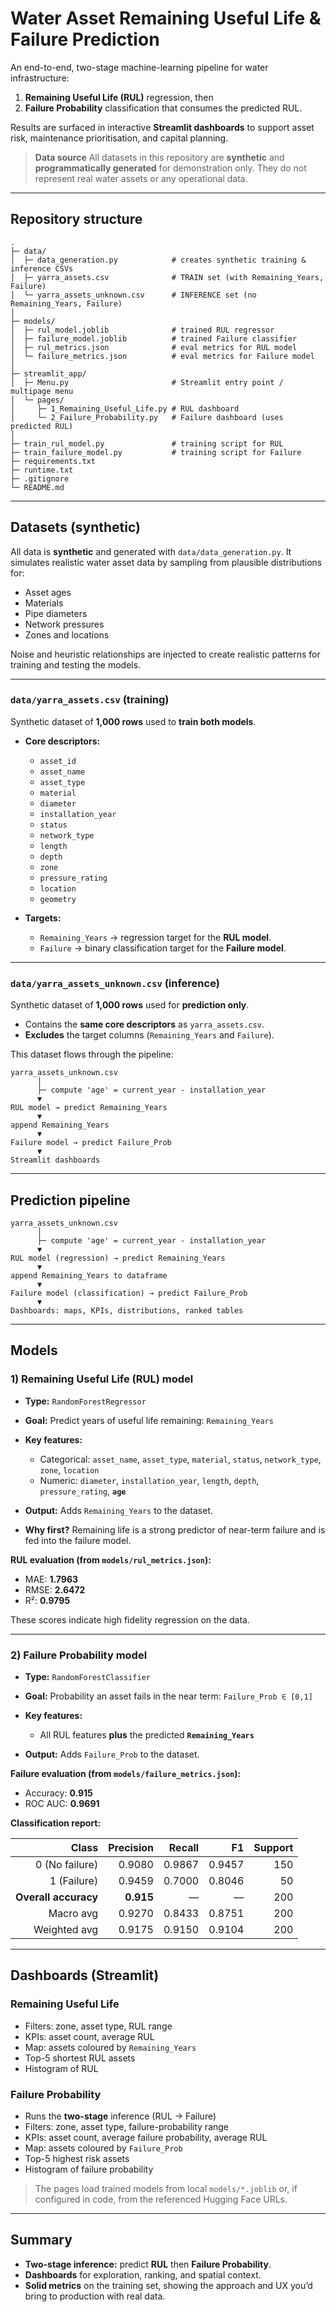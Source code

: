 # Water Asset Remaining Useful Life & Failure Prediction

An end-to-end, two-stage machine-learning pipeline for water infrastructure:

1. **Remaining Useful Life (RUL)** regression, then
2. **Failure Probability** classification that consumes the predicted RUL.

Results are surfaced in interactive **Streamlit dashboards** to support asset risk, maintenance prioritisation, and capital planning.

> **Data source**
> All datasets in this repository are **synthetic** and **programmatically generated** for demonstration only. They do not represent real water assets or any operational data.

---

## Repository structure

```
.
├─ data/
│  ├─ data_generation.py            # creates synthetic training & inference CSVs
│  ├─ yarra_assets.csv              # TRAIN set (with Remaining_Years, Failure)
│  └─ yarra_assets_unknown.csv      # INFERENCE set (no Remaining_Years, Failure)
│
├─ models/
│  ├─ rul_model.joblib              # trained RUL regressor
│  ├─ failure_model.joblib          # trained Failure classifier
│  ├─ rul_metrics.json              # eval metrics for RUL model
│  └─ failure_metrics.json          # eval metrics for Failure model
│
├─ streamlit_app/
│  ├─ Menu.py                       # Streamlit entry point / multipage menu
│  └─ pages/
│     ├─ 1_Remaining_Useful_Life.py # RUL dashboard
│     └─ 2_Failure_Probability.py   # Failure dashboard (uses predicted RUL)
│
├─ train_rul_model.py               # training script for RUL
├─ train_failure_model.py           # training script for Failure
├─ requirements.txt
├─ runtime.txt
├─ .gitignore
└─ README.md
```

---

## Datasets (synthetic)

All data is **synthetic** and generated with `data/data_generation.py`.
It simulates realistic water asset data by sampling from plausible distributions for:

* Asset ages
* Materials
* Pipe diameters
* Network pressures
* Zones and locations

Noise and heuristic relationships are injected to create realistic patterns for training and testing the models.

---

### `data/yarra_assets.csv` (training)

Synthetic dataset of **1,000 rows** used to **train both models**.

* **Core descriptors:**

  * `asset_id`
  * `asset_name`
  * `asset_type`
  * `material`
  * `diameter`
  * `installation_year`
  * `status`
  * `network_type`
  * `length`
  * `depth`
  * `zone`
  * `pressure_rating`
  * `location`
  * `geometry`

* **Targets:**

  * `Remaining_Years` → regression target for the **RUL model**.
  * `Failure` → binary classification target for the **Failure model**.

---

### `data/yarra_assets_unknown.csv` (inference)

Synthetic dataset of **1,000 rows** used for **prediction only**.

* Contains the **same core descriptors** as `yarra_assets.csv`.
* **Excludes** the target columns (`Remaining_Years` and `Failure`).

This dataset flows through the pipeline:

```
yarra_assets_unknown.csv
      │
      ├─ compute 'age' = current_year - installation_year
      ▼
RUL model → predict Remaining_Years
      ▼
append Remaining_Years
      ▼
Failure model → predict Failure_Prob
      ▼
Streamlit dashboards
```

---

## Prediction pipeline

```
yarra_assets_unknown.csv
      │
      ├─ compute 'age' = current_year - installation_year
      ▼
RUL model (regression) → predict Remaining_Years
      ▼
append Remaining_Years to dataframe
      ▼
Failure model (classification) → predict Failure_Prob
      ▼
Dashboards: maps, KPIs, distributions, ranked tables
```

---

## Models

### 1) Remaining Useful Life (RUL) model

* **Type:** `RandomForestRegressor`
* **Goal:** Predict years of useful life remaining: `Remaining_Years`
* **Key features:**

  * Categorical: `asset_name`, `asset_type`, `material`, `status`, `network_type`, `zone`, `location`
  * Numeric: `diameter`, `installation_year`, `length`, `depth`, `pressure_rating`, **`age`**
* **Output:** Adds `Remaining_Years` to the dataset.
* **Why first?** Remaining life is a strong predictor of near-term failure and is fed into the failure model.

**RUL evaluation (from `models/rul_metrics.json`):**

* MAE: **1.7963**
* RMSE: **2.6472**
* R²: **0.9795**

These scores indicate high fidelity regression on the data.

---

### 2) Failure Probability model

* **Type:** `RandomForestClassifier`
* **Goal:** Probability an asset fails in the near term: `Failure_Prob ∈ [0,1]`
* **Key features:**

  * All RUL features **plus** the predicted **`Remaining_Years`**
* **Output:** Adds `Failure_Prob` to the dataset.

**Failure evaluation (from `models/failure_metrics.json`):**

* Accuracy: **0.915**
* ROC AUC: **0.9691**

**Classification report:**

|                Class | Precision | Recall |     F1 | Support |
| -------------------: | --------: | -----: | -----: | ------: |
|       0 (No failure) |    0.9080 | 0.9867 | 0.9457 |     150 |
|          1 (Failure) |    0.9459 | 0.7000 | 0.8046 |      50 |
| **Overall accuracy** | **0.915** |      — |      — |     200 |
|            Macro avg |    0.9270 | 0.8433 | 0.8751 |     200 |
|         Weighted avg |    0.9175 | 0.9150 | 0.9104 |     200 |

---

## Dashboards (Streamlit)

### Remaining Useful Life

* Filters: zone, asset type, RUL range
* KPIs: asset count, average RUL
* Map: assets coloured by `Remaining_Years`
* Top-5 shortest RUL assets
* Histogram of RUL

### Failure Probability

* Runs the **two-stage** inference (RUL → Failure)
* Filters: zone, asset type, failure-probability range
* KPIs: asset count, average failure probability, average RUL
* Map: assets coloured by `Failure_Prob`
* Top-5 highest risk assets
* Histogram of failure probability

> The pages load trained models from local `models/*.joblib` or, if configured in code, from the referenced Hugging Face URLs.

---

## Summary

* **Two-stage inference:** predict **RUL** then **Failure Probability**.
* **Dashboards** for exploration, ranking, and spatial context.
* **Solid metrics** on the training set, showing the approach and UX you’d bring to production with real data.
